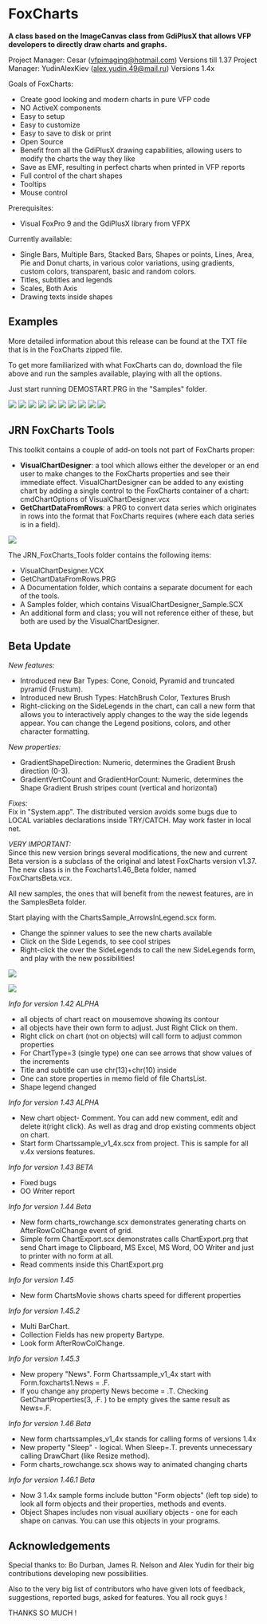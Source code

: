 # FoxCharts
**A class based on the ImageCanvas class from GdiPlusX that allows VFP developers to directly draw charts and graphs.**

Project Manager: Cesar ([vfpimaging@hotmail.com](mailto:vfpimaging@hotmail.com)) Versions till 1.37
Project Manager: YudinAlexKiev (alex.yudin.49@mail.ru) Versions 1.4x

Goals of FoxCharts:
* Create good looking and modern charts in pure VFP code
* NO ActiveX components
* Easy to setup
* Easy to customize
* Easy to save to disk or print
* Open Source
* Benefit from all the GdiPlusX drawing capabilities, allowing users to modify the charts the way they like
* Save as EMF, resulting in perfect charts when printed in VFP reports
* Full control of the chart shapes
* Tooltips
* Mouse control

Prerequisites:
* Visual FoxPro 9 and the GdiPlusX library from VFPX 

Currently available:
* Single Bars, Multiple Bars, Stacked Bars, Shapes or points, Lines, Area, Pie and Donut charts, in various color variations, using gradients, custom colors, transparent, basic and random colors.
* Titles, subtitles and legends
* Scales, Both Axis
* Drawing texts inside shapes

## Examples

More detailed information about this release can be found at the TXT file that is in the FoxCharts zipped file.

To get more familiarized with what FoxCharts can do, download the file above and run the samples available, playing with all the options.

Just start running DEMOSTART.PRG in the "Samples" folder.

![](img/FoxCharts_1Donut.png)
![](img/FoxCharts_2Line.png)
![](img/FoxCharts_3multibar.png)
![](img/FoxCharts_4monoch.png)
![](img/FoxCharts_5Pie.png)
![](img/FoxCharts_6Shapes.png)
![](img/FoxCharts_7Stacked.png)
![](img/FoxCharts_8Area.png)
![](img/FoxCharts_FoxChartsNew_4.png)
![](img/FoxCharts_FoxChartsNew_3.png)

## JRN FoxCharts Tools

This toolkit contains a couple of add-on tools not part of FoxCharts proper:
* **VisualChartDesigner**: a tool which allows either the developer or an end user to make changes to the FoxCharts properties and see their immediate effect. VisualChartDesigner can be added to any existing chart by adding a single control to the FoxCharts container of a chart: cmdChartOptions of VisualChartDesigner.vcx
* **GetChartDataFromRows**: a PRG to convert data series which originates in rows into the format that FoxCharts requires (where each data series is in a field).

![](img/FoxCharts%20Tools_VisualChartDesigner.png)

The JRN_FoxCharts_Tools folder contains the following items:
* VisualChartDesigner.VCX
* GetChartDataFromRows.PRG
* A Documentation folder, which contains a separate document for each of the tools.
* A Samples folder, which contains VisualChartDesigner_Sample.SCX
* An additional form and class; you will not reference either of these, but both are used by the VisualChartDesigner.

## Beta Update

*New features:*
* Introduced new Bar Types: Cone, Conoid, Pyramid and truncated pyramid (Frustum).
* Introduced new Brush Types: HatchBrush Color, Textures Brush
* Right-clicking on the SideLegends in the chart, can call a new form that allows you to interactively apply changes to the way the side legends appear. You can change the Legend positions, colors, and other character formatting.

*New properties:*
* GradientShapeDirection: Numeric, determines the Gradient Brush direction (0-3).
* GradientVertCount and GradientHorCount: Numeric, determines the Shape Gradient Brush stripes count (vertical and horizontal)

*Fixes:*  
Fix in "System.app". The distributed version avoids some bugs due to LOCAL variables declarations inside TRY/CATCH. May work faster in local net.

*VERY IMPORTANT:*  
Since this new version brings several modifications, the new and current Beta version is a subclass of the original and latest FoxCharts version v1.37. The new class is in the Foxcharts1.46_Beta folder, named FoxChartsBeta.vcx.

All new samples, the ones that will benefit from the newest features, are in the SamplesBeta folder.

Start playing with the ChartsSample_ArrowsInLegend.scx form.
- Change the spinner values to see the new charts available
- Click on the Side Legends, to see cool stripes 
- Right-click the over the SideLegends to call the new SideLegends form, and play with the new possibilities!

![](img/FoxChartsNew_4.png)

![](img/FoxChartsNew_3.png)

*Info for version 1.42 ALPHA*
- all objects of chart react on mousemove showing its contour
- all objects have their own form to adjust. Just Right Click on them.
- Right click on chart (not on objects) will call form to adjust common properties
- For ChartType=3 (single type) one can see arrows that show values o​f the increments
- Title and subtitle can use chr(13)+chr(10) inside
- One can store properties in memo field of file ChartsList.
- Shape legend changed

*Info for version 1.43 ALPHA*
- New chart object- Comment. You can add new comment, edit and delete it(right click). As well as drag and drop existing comments object on chart.
- Start form Chartssample_v1_4x.scx from project. This is sample for all v.4x versions features.

*Info for version 1.43 BETA*
- Fixed bugs
- OO Writer report

*Info for version 1.44 Beta*
* New form charts_rowchange.scx demonstrates generating charts on  AfterRowColChange event of grid.
* Simple form ChartExport.scx demonstrates calls ChartExport.prg that send Chart image to Clipboard, MS Excel, MS Word, OO Writer and just to printer with no form at all.
* Read comments inside this ChartExport.prg

*Info for version 1.45*  
* New form ChartsMovie shows charts speed for different properties

*Info for version 1.45.2*  
* Multi BarChart.
* Collection Fields has new property Bartype.
* Look form AfterRowColChange.

*Info for version 1.45.3*  
* New propery "News". Form Chartssample_v1_4x start with Form.foxcharts1.News = .F.
* If you change any property News become = .T.
Checking GetChartProperties(3, .F. ) to be empty gives the same result as News=.F.

*Info for version 1.46 Beta*  
* New form chartssamples_v1_4x stands for calling forms of versions 1.4x
* New property "Sleep" - logical. When Sleep=.T. prevents unnecessary calling DrawChart (like Resize method).
* Form charts_rowchange.scx shows way to animated changing charts

*Info for version 1.46.1 Beta*  
* Now 3 1.4x sample forms include button "Form objects" (left top side) to look all form objects and their properties, methods and events.
* Object Shapes includes non visual auxiliary objects - one for each shape on canvas.
You can use this objects in your programs.

## Acknowledgements

Special thanks to: Bo Durban, James R. Nelson and Alex Yudin for their big contributions developing new possibilities.

Also to the very big list of contributors who have given lots of feedback, suggestions, reported bugs, asked for features.
You all rock guys !

THANKS SO MUCH !
